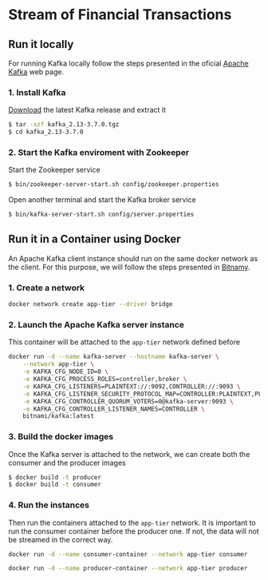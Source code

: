 # Stream of Financial Transactions

## Run it locally

For running Kafka locally follow the steps presented in the oficial [Apache Kafka](https://kafka.apache.org/quickstart) web page.

### 1. Install Kafka
[Download](https://www.apache.org/dyn/closer.cgi?path=/kafka/3.7.0/kafka_2.13-3.7.0.tgz) the latest Kafka release and extract it

```bash
$ tar -xzf kafka_2.13-3.7.0.tgz
$ cd kafka_2.13-3.7.0
```

### 2. Start the Kafka enviroment with Zookeeper

Start the Zookeeper service
```bash
$ bin/zookeeper-server-start.sh config/zookeeper.properties
```

Open another terminal and start the Kafka broker service
```bash
$ bin/kafka-server-start.sh config/server.properties
```



## Run it in a Container using Docker

An Apache Kafka client instance should run on the same docker network as the client. For this purpose, we will follow the steps presented in [Bitnamy](https://hub.docker.com/r/bitnami/kafka).

### 1. Create a network

```bash
docker network create app-tier --driver bridge
```

### 2. Launch the Apache Kafka server instance

This container will be attached to the `app-tier` network defined before

```bash
docker run -d --name kafka-server --hostname kafka-server \
    --network app-tier \
    -e KAFKA_CFG_NODE_ID=0 \
    -e KAFKA_CFG_PROCESS_ROLES=controller,broker \
    -e KAFKA_CFG_LISTENERS=PLAINTEXT://:9092,CONTROLLER://:9093 \
    -e KAFKA_CFG_LISTENER_SECURITY_PROTOCOL_MAP=CONTROLLER:PLAINTEXT,PLAINTEXT:PLAINTEXT \
    -e KAFKA_CFG_CONTROLLER_QUORUM_VOTERS=0@kafka-server:9093 \
    -e KAFKA_CFG_CONTROLLER_LISTENER_NAMES=CONTROLLER \
    bitnami/kafka:latest
```

### 3. Build the docker images

Once the Kafka server is attached to the network, we can create both the consumer and the producer images

```bash
$ docker build -t producer
$ docker build -t consumer
```


### 4. Run the instances

Then run the containers attached to the `app-tier` network. It is important to run the consumer container before the producer one. If not, the data will not be streamed in the correct way.

```bash
docker run -d --name consumer-container --network app-tier consumer
```

```bash
docker run -d --name producer-container --network app-tier producer
```

